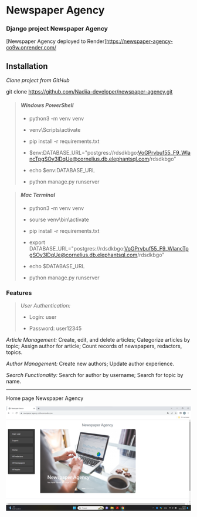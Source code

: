 # Newspaper Agency

### Django project Newspaper Agency
[Newspaper Agency deployed to Render]https://newspaper-agency-co9w.onrender.com/

## Installation

*Clone project from GitHub*

git clone https://github.com/Nadiia-developer/newspaper-agency.git

> #### *Windows PowerShell*
>
> - python3 -m venv venv
> 
> - venv\Scripts\activate
> 
> - pip install -r requirements.txt
> 
> - $env:DATABASE_URL="postgres://rdsdkbgo:VoGPrvbuf55_F9_WlancTpgSOy3lDqUe@cornelius.db.elephantsql.com/rdsdkbgo"
> 
> - echo $env:DATABASE_URL
> 
> - python manage.py runserver

> #### *Mac Terminal*
>
> - python3 -m venv venv
> 
> - sourse venv\bin\activate
> 
> - pip install -r requirements.txt
> 
> - export DATABASE_URL="postgres://rdsdkbgo:VoGPrvbuf55_F9_WlancTpgSOy3lDqUe@cornelius.db.elephantsql.com/rdsdkbgo"
> 
> - echo $DATABASE_URL
> 
> - python manage.py runserver



### Features

>*User Authentication:*
>
> - Login: user
> 
> - Password: user12345

*Article Management:*
Create, edit, and delete articles; Categorize articles by topic; Assign author for article; Count records of newspapers, redactors, topics.

*Author Management:* Create new authors; Update author experience.

*Search Functionality:* Search for author by username; Search for topic by name.

___

Home page Newspaper Agency

![home-page-newspaper-agency.png](home-page-newspaper-agency.png)

